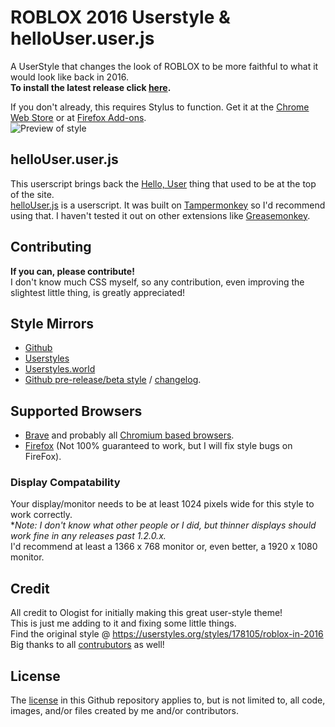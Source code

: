 
# ROBLOX 2016 Userstyle & helloUser.user.js
A UserStyle that changes the look of ROBLOX to be more faithful to what it would look like back in 2016.\
**To install the latest release click [here](https://github.com/anthony1x6000/ROBLOX2016stylus/raw/downloads/.user.css-installFiles/release.user.css).**

If you don't already, this requires Stylus to function. Get it at the [Chrome Web Store](https://chrome.google.com/webstore/detail/stylus/clngdbkpkpeebahjckkjfobafhncgmne) or at [Firefox Add-ons](https://addons.mozilla.org/en-US/firefox/addon/styl-us/). \
![Preview of style](https://github.com/anthony1x6000/ROBLOX2016stylus/blob/main/images/2016_stuff/preview.png?raw=true "Preview")
## helloUser.user.js
This userscript brings back the [Hello, User](https://i.ibb.co/r5pfQpS/image.png) thing that used to be at the top of the site.\
[helloUser](https://github.com/anthony1x6000/ROBLOX2016stylus/blob/main/helloUser.user.js)[.js](https://raw.githubusercontent.com/anthony1x6000/ROBLOX2016stylus/main/helloUser.user.js) is a userscript. It was built on [Tampermonkey](https://www.tampermonkey.net/) so I'd recommend using that. I haven't tested it out on other extensions like [Greasemonkey](https://www.greasespot.net/).
## Contributing
**If you can, please contribute!** \
I don't know much CSS myself, so any contribution, even improving the slightest little thing, is greatly appreciated!
## Style Mirrors
 - [Github](https://github.com/anthony1x6000/ROBLOX2016stylus/raw/downloads/.user.css-installFiles/release.user.css)
 - [Userstyles](https://userstyles.org/styles/189624)
 - [Userstyles.world](https://userstyles.world/style/1485)
 - [Github pre-release/beta style](https://github.com/anthony1x6000/ROBLOX2016stylus#unreleasedbeta-style) / [changelog](https://github.com/anthony1x6000/ROBLOX2016stylus/blob/main/unreleasedChanges.md).
## Supported Browsers
- [Brave](https://brave.com/) and probably all [Chromium based browsers](https://en.wikipedia.org/wiki/Chromium_(web_browser)#Browsers_based_on_Chromium).
- [Firefox](https://firefox.com/) (Not 100% guaranteed to work, but I will fix style bugs on FireFox). 
### Display Compatability
Your display/monitor needs to be at least 1024 pixels wide for this style to work correctly. \
**Note: I don't know what other people or I did, but thinner displays should work fine in any releases past 1.2.0.x.* \
I'd recommend at least a 1366 x 768 monitor or, even better, a 1920 x 1080 monitor.
## Credit
All credit to Ologist for initially making this great user-style theme! \
This is just me adding to it and fixing some little things. \
Find the original style @ https://userstyles.org/styles/178105/roblox-in-2016 \
Big thanks to all [contrubutors](https://github.com/anthony1x6000/ROBLOX2016stylus/graphs/contributors) as well!
## License
The [license](https://github.com/anthony1x6000/ROBLOX2016stylus/blob/main/LICENSE) in this Github repository applies to, but is not limited to, all code, images, and/or files created by me and/or contributors.